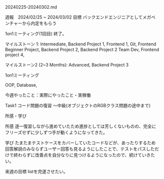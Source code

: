20240225-20240302.md

週報　2024/02/25 ~ 2024/03/02 目標 バックエンドエンジニアとしてメガベンチャーから内定をもらう

 1on1ミーティング(1回目) 終了。

マイルストーン 1: Intermediate, Backend Project 1, Frontend 1, Git, Frontend Beginner Project, Backend Project 2, Backend Project 2 Team Dev, Frontend project 4,

マイルストーン2 (2~3 Months): Advanced, Backend Project 3

1on1ミーティング

OOP, Database,


今週やったこと：実際にやったこと・実稼働

Task1
コード問題の復習
〜中級(オブジェクトのRGBクラス問題の途中まで)


所感・学び

所感
逐一復習しながら進めていたため進捗としては芳しくないものの、完全にフリーズせずに少しずつ手が動くようになってきた。

学び
たまたまテストケースをカバーしていたコードなどが、あったりするため回答解説のみならずユーザー回答も見るようにしたことで、テストをパスしただけで終わらずに改善点を自分なりに見つけるようになったので、続けていきたい。

来週の目標
listを完遂させたい。
